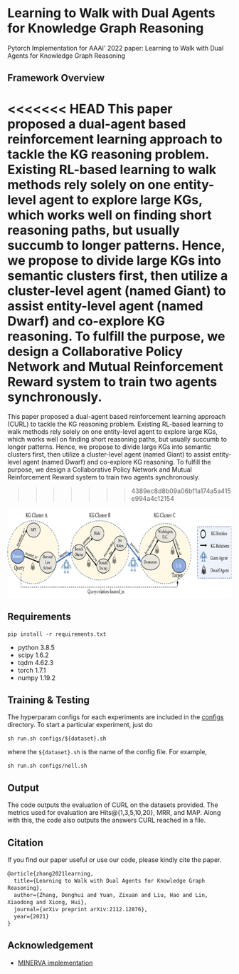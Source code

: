 # Learning to Walk with Dual Agents for Knowledge Graph Reasoning

Pytorch Implementation for AAAI' 2022 paper: Learning to Walk with Dual Agents for Knowledge Graph Reasoning

## Framework Overview
<<<<<<< HEAD
This paper proposed a dual-agent based reinforcement learning approach to tackle the KG reasoning problem. Existing RL-based learning to walk methods rely solely on one entity-level agent to explore large KGs, which works well on finding short reasoning paths, but usually succumb to longer patterns. Hence, we propose to divide large KGs into semantic clusters first, then utilize a cluster-level agent (named Giant) to assist entity-level agent (named Dwarf) and co-explore KG reasoning.  To fulfill the purpose, we design a Collaborative Policy Network and Mutual Reinforcement Reward system to train two agents synchronously. 
=======
This paper proposed a dual-agent based reinforcement learning approach (CURL) to tackle the KG reasoning problem. Existing RL-based learning to walk methods rely solely on one entity-level agent to explore large KGs, which works well on finding short reasoning paths, but usually succumb to longer patterns. Hence, we propose to divide large KGs into semantic clusters first, then utilize a cluster-level agent (named Giant) to assist entity-level agent (named Dwarf) and co-explore KG reasoning.  To fulfill the purpose, we design a Collaborative Policy Network and Mutual Reinforcement Reward system to train two agents synchronously. 
>>>>>>> 4389ec8d8b09a06bf1a174a5a415e994a4c12154

<p align="center">
<img width="800" height="200.5" src="./figs/framework.png" align=center>
</p>


## Requirements
<!-- To install the various python dependencies (including pytorch) -->
```
pip install -r requirements.txt
```
- python 3.8.5
- scipy 1.6.2
- tqdm 4.62.3
- torch 1.7.1
- numpy 1.19.2


## Training & Testing
The hyperparam configs for each experiments are included in the [configs](https://github.com/RutgersDM/DKGR/tree/master/configs) directory. To start a particular experiment, just do
```
sh run.sh configs/${dataset}.sh
```
where the `${dataset}.sh` is the name of the config file. For example, 
```
sh run.sh configs/nell.sh
```

## Output
The code outputs the evaluation of CURL on the datasets provided. The metrics used for evaluation are Hits@{1,3,5,10,20}, MRR, and MAP.  Along with this, the code also outputs the answers CURL reached in a file.

<!-- ## Citation -->
<!-- If you use our code, please cite the paper
```
@InProceedings{curl2022,
  author    = {Denghui Zhang, Zixuan Yuan, Hao Liu, Xiaodong Lin, Hui Xiong},
  title     = {Learning to Walk with Dual Agents for Knowledge Graph Reasoning},
  booktitle = {Proceedings of the Thirty-Sixth AAAI Conference on Artificial Intelligence (AAAI 2022)},
  month     = {September},
  year      = {2022},
  address   = {Copenhagen, Denmark},
  publisher = {ACL}
}
``` -->
## Citation
If you find our paper useful or use our code, please kindly cite the paper.
```
@article{zhang2021learning,
  title={Learning to Walk with Dual Agents for Knowledge Graph Reasoning},
  author={Zhang, Denghui and Yuan, Zixuan and Liu, Hao and Lin, Xiaodong and Xiong, Hui},
  journal={arXiv preprint arXiv:2112.12876},
  year={2021}
}
```

## Acknowledgement
* [MINERVA implementation](https://github.com/shehzaadzd/MINERVA)
